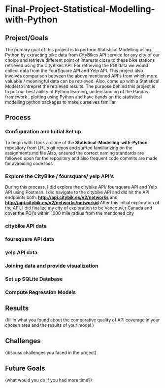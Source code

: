 # Final-Project-Statistical-Modelling-with-Python

## Project/Goals
The primary goal of this project is to perform Statistical Modelling using Python by extracting bike data from CityBikes API service for any city of our choice and retrieve different point of interests close to these bike stations retrieved using the CityBikes API. For retrieving the POI data we would collect data from the FourSquare API and Yelp API. This project also involves comparison between the above mentioned API's from which more valuable / meaningful data can be retrieved. Also, come up with a Statistical Model to intrepret the retrieved results. The purpose behind this project is to put our best ability of Python learning, understanding of the Pandas framework , plotting using Python and have hands on the statistical modelling python packages to make ourselves familiar

## Process

### Configuration and Initial Set up
To begin with I took a clone of the **Statistical-Modelling-with-Python** repository from LHL's git repos and started familiarizing on the assignments.md file
Also, ensured the correct naming standards are followed upon for the repository and also frequent code commits are made for avaoiding code loss


### Explore the CityBike / foursquare/ yelp API's
During this process, I did explore the citybike API/ foursquare API and Yelp API using Postman. I did navigate to the citybike API and did hit the API endpoints both:
**http://api.citybik.es/v2/networks** and **http://api.citybik.es/v2/networks/networkid**
After this initial exploration of the API, I did finalize my city of exploration to be Vancouver Canada and cover the POI's within 1000 mile radius from the mentioned city

### citybike API data 


### foursquare API data

### yelp API data

### Joining data and provide visualization

### Set up SQLite Database

### Compute Regression Models

## Results
(fill in what you found about the comparative quality of API coverage in your chosen area and the results of your model.)

## Challenges 
(discuss challenges you faced in the project)

## Future Goals
(what would you do if you had more time?)

